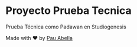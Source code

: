 # Proyecto Prueba Tecnica
Prueba Técnica como Padawan en Studiogenesis

Made with ❤️ by [Pau Abella](https://pauabella.dev)
